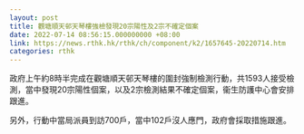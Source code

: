 ```yaml
---
layout: post
title: 觀塘順天邨天琴樓強檢發現20宗陽性及2宗不確定個案
date: 2022-07-14 08:56:15.000000000 +08:00
link: https://news.rthk.hk/rthk/ch/component/k2/1657645-20220714.htm
categories: rthk
---
```


政府上午約8時半完成在觀塘順天邨天琴樓的圍封強制檢測行動，共1593人接受檢測，當中發現20宗陽性個案，以及2宗檢測結果不確定個案，衞生防護中心會安排跟進。

另外，行動中當局派員到訪700戶，當中102戶沒人應門，政府會採取措施跟進。
